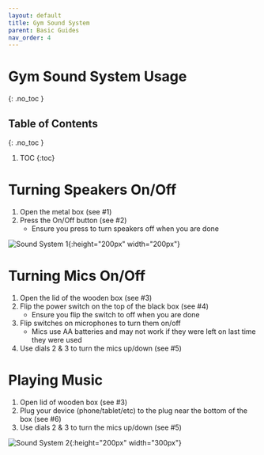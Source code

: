 ```yaml
---
layout: default
title: Gym Sound System
parent: Basic Guides
nav_order: 4
---
```


# Gym Sound System Usage
{: .no_toc }

## Table of Contents
{: .no_toc }

1. TOC
{:toc}

# Turning Speakers On/Off
1. Open the metal box (see #1)
1. Press the On/Off button (see #2)
   - Ensure you press to turn speakers off when you are done

![Sound System 1](/tech-help-docs/assets/images/basic-guides/gym-sound/1.png){:height="200px" width="200px"}

# Turning Mics On/Off
1. Open the lid of the wooden box (see #3)
1. Flip the power switch on the top of the black box (see #4)
   - Ensure you flip the switch to off when you are done
1. Flip switches on microphones to turn them on/off
   - Mics use AA batteries and may not work if they were left on last time they were used
1. Use dials 2 & 3 to turn the mics up/down (see #5)

# Playing Music
1. Open lid of wooden box (see #3)
1. Plug your device (phone/tablet/etc) to the plug near the bottom of the box (see #6)
1. Use dials 2 & 3 to turn the mics up/down (see #5)

![Sound System 2](/tech-help-docs/assets/images/basic-guides/gym-sound/2.png){:height="200px" width="300px"}
